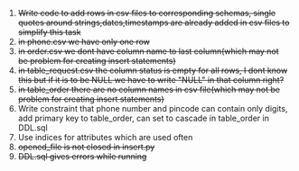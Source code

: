 1. ~~Write code to add rows in csv files to corresponding schemas, single quotes around strings,dates,timestamps are already added in csv files to simplify this task~~
2. ~~in phone.csv we have only one row~~
3. ~~in order.csv we dont have column name to last column(which may not be problem for creating insert statements)~~
4. ~~in table_request.csv the column status is empty for all rows, I dont know this but if it is to be NULL we have to write "NULL" in that column right?~~
5. ~~in table_order there are no column names in csv file(which may not be problem for creating insert statements)~~
6. Write constraint that phone number and pincode can contain only digits, add primary key to table_order, can set to cascade in table_order  in DDL.sql
7. Use indices for attributes which are used often
8. ~~opened_file is not closed in insert.py~~
9. ~~DDL.sql gives errors while running~~
